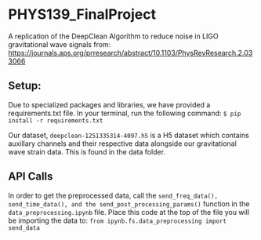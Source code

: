 # PHYS139_FinalProject
A replication of the DeepClean Algorithm to reduce noise in LIGO gravitational wave signals from: https://journals.aps.org/prresearch/abstract/10.1103/PhysRevResearch.2.033066


## Setup:
Due to specialized packages and libraries, we have provided a requirements.txt file.
In your terminal, run the following command:
`$ pip install -r requirements.txt`

Our dataset, `deepclean-1251335314-4097.h5` is a H5 dataset which contains auxillary channels and their respective data alongside our gravitational wave strain data. This is found in the data folder. 

## API Calls
In order to get the preprocessed data, call the `send_freq_data(), send_time_data(), and the send_post_processing_params()` function in the `data_preprocessing.ipynb` file. 
Place this code at the top of the file you will be importing the data to:
`from ipynb.fs.data_preprocessing import send_data`
